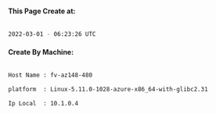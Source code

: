 
   
#### This Page Create at:

```bash

2022-03-01 - 06:23:26 UTC

```

#### Create By Machine:

```bash

Host Name : fv-az148-480

platform  : Linux-5.11.0-1028-azure-x86_64-with-glibc2.31

Ip Local  : 10.1.0.4

```


